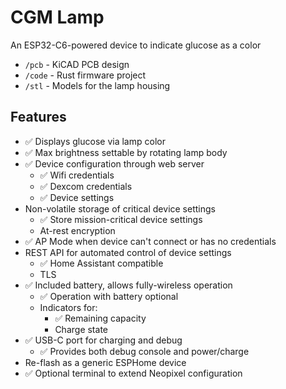 # CGM Lamp

An ESP32-C6-powered device to indicate glucose as a color

- `/pcb` - KiCAD PCB design
- `/code` - Rust firmware project
- `/stl` - Models for the lamp housing

## Features

- ✅ Displays glucose via lamp color
- ✅ Max brightness settable by rotating lamp body
- ✅ Device configuration through web server
  - ✅ Wifi credentials
  - ✅ Dexcom credentials
  - ✅ Device settings
- Non-volatile storage of critical device settings
  - ✅ Store mission-critical device settings
  - At-rest encryption
- ✅ AP Mode when device can't connect or has no credentials
- REST API for automated control of device settings
  - ✅ Home Assistant compatible
  - TLS
- ✅ Included battery, allows fully-wireless operation
  - ✅ Operation with battery optional
  - Indicators for:
    - ✅ Remaining capacity
    - Charge state
- ✅ USB-C port for charging and debug
  - ✅ Provides both debug console and power/charge
- Re-flash as a generic ESPHome device
- ✅ Optional terminal to extend Neopixel configuration
